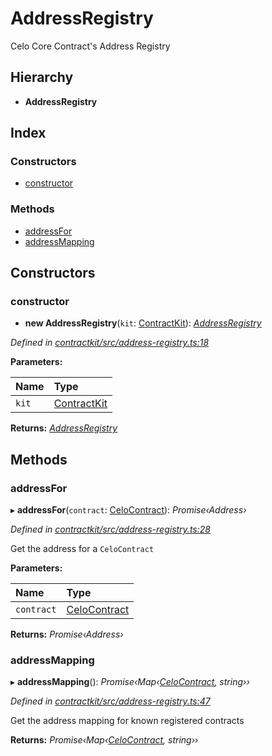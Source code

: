 # AddressRegistry

Celo Core Contract's Address Registry

## Hierarchy

* **AddressRegistry**

## Index

### Constructors

* [constructor]()

### Methods

* [addressFor]()
* [addressMapping]()

## Constructors

### constructor

+ **new AddressRegistry**\(`kit`: [ContractKit]()\): [_AddressRegistry_]()

_Defined in_ [_contractkit/src/address-registry.ts:18_](https://github.com/celo-org/celo-monorepo/blob/master/packages/sdk/contractkit/src/address-registry.ts#L18)

**Parameters:**

| Name | Type |
| :--- | :--- |
| `kit` | [ContractKit]() |

**Returns:** [_AddressRegistry_]()

## Methods

### addressFor

▸ **addressFor**\(`contract`: [CeloContract]()\): _Promise‹Address›_

_Defined in_ [_contractkit/src/address-registry.ts:28_](https://github.com/celo-org/celo-monorepo/blob/master/packages/sdk/contractkit/src/address-registry.ts#L28)

Get the address for a `CeloContract`

**Parameters:**

| Name | Type |
| :--- | :--- |
| `contract` | [CeloContract]() |

**Returns:** _Promise‹Address›_

### addressMapping

▸ **addressMapping**\(\): _Promise‹Map‹_[_CeloContract_]()_, string››_

_Defined in_ [_contractkit/src/address-registry.ts:47_](https://github.com/celo-org/celo-monorepo/blob/master/packages/sdk/contractkit/src/address-registry.ts#L47)

Get the address mapping for known registered contracts

**Returns:** _Promise‹Map‹_[_CeloContract_]()_, string››_


